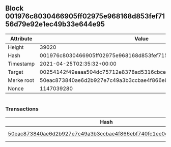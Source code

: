 ## Block 001976c8030466905ff02975e968168d853fef7156d79e92e1ec49b33e644e95

Attribute | Value
--- | ---
Height | 39020
Hash | 001976c8030466905ff02975e968168d853fef7156d79e92e1ec49b33e644e95
Timestamp | 2021-04-25T02:35:32+00:00
Target | 00254142f49eaaa504dc75712e8378ad5316cbcead634704b3734b6271167cc4
Merke root | 50eac873840ae6d2b927e7c49a3b3ccbae4f866ebf740fc1ee0e23dbfd487a68
Nonce | 1147039280

```

```

### Transactions

Hash | Amount
--- | ---
[50eac873840ae6d2b927e7c49a3b3ccbae4f866ebf740fc1ee0e23dbfd487a68](50eac873840ae6d2b927e7c49a3b3ccbae4f866ebf740fc1ee0e23dbfd487a68.md) | 10.00000000 SKEPTI 
